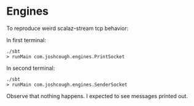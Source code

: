 # Engines

To reproduce weird scalaz-stream tcp behavior:

In first terminal:

    ./sbt
    > runMain com.joshcough.engines.PrintSocket

In second terminal:

    ./sbt
    > runMain com.joshcough.engines.SenderSocket

Observe that nothing happens. I expected to see messages printed out. 

